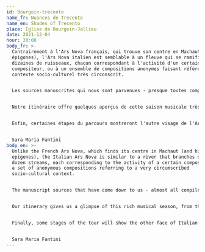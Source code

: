 ```yaml
---
id: Bourgoin-trecento
name_fr: Nuances de Trecento
name_en: Shades of Trecento
place: Eglise de Bourgoin-Jallieu
date: 2021-12-04
hour: 20:00
body_fr: >-
  Contrairement à l'Ars Nova français, qui trouve son centre en Machaut (et ses
  épigones), l'Ars Nova italien est semblable à un fleuve qui se ramifie en
  dizaines de ruisseaux, chacun correspondant à l'activité d'un certain
  compositeur, ou à un ensemble de compositions anonymes faisant référence à un
  contexte socio-culturel très circonscrit. 


  Les sources manuscrites qui nous sont parvenues - presque toutes compilées à une date utérieure, dans certain cas jusqu'à 70 ans après la composition des pièces qu'elles contiennent - nous donnent l'image d'un kaléidoscope d'expériences artistiques regroupées dans deux grandes zones géographiques, chacun idéalement liée à un fleuve : l'Arno, en Toscane (avec Florence comme centre principal), et le Pô, qui longeait les cours septentrionales des Scaligeri, Carraresi et Visconti. 


  Notre itinéraire offre quelques aperçus de cette saison musicale très riche, des madrigaux et *ballate* monodiques du Codex Rossi, copiés en Vénétie, aux *ballate* polyphoniques du plus célèbre compositeur italien du XVIe siècle, le florentin Francesco Landini, en passant par les *cacce* (madrigaux en canon) de Vincenzo da Rimini et Lorenzo da Firenze. 


  Enfin, certaines étapes du parcours montreront l'autre visage de l'Ars Nova italien, le répertoire instrumental, transmis presque exclusivement dans les codex Faenza 11è et London add. 29987. 


  Sara Maria Fantini
body_en: >-
  Unlike the French Ars Nova, which finds its centre in Machaut (and his
  epigones), the Italian Ars Nova is similar to a river that branches out into a
  dozen streams, each corresponding to the activity of a certain composer, or to
  a set of anonymous compositions referring to a very circumscribed
  socio-cultural context. 


  The manuscript sources that have come down to us - almost all compiled at a later date, in some cases up to 70 years after the composition of the pieces they contain - give us the image of a kaleidoscope of artistic experiences grouped in two large geographical areas, each ideally linked to a river: the Arno, in Tuscany (with Florence as its main centre), and the Po, which ran along the northern courses of the Scaligeri, Carrara and Visconti. 


  Our itinerary gives us a glimpse of this rich musical season, from the monodic madrigals and *ballate* of the Rossi Codex, copied in the Veneto, to the polyphonic *ballate* of the most famous Italian composer of the 16th century, the Florentine Francesco Landini, and the *cacce* (madrigals in canon) of Vincenzo da Rimini and Lorenzo da Firenze. 


  Finally, some stages of the tour will show the other face of Italian Ars Nova, the instrumental repertoire, transmitted almost exclusively in the Faenza 11th and London add. 29987 codices.


  Sara Maria Fantini
---
```

